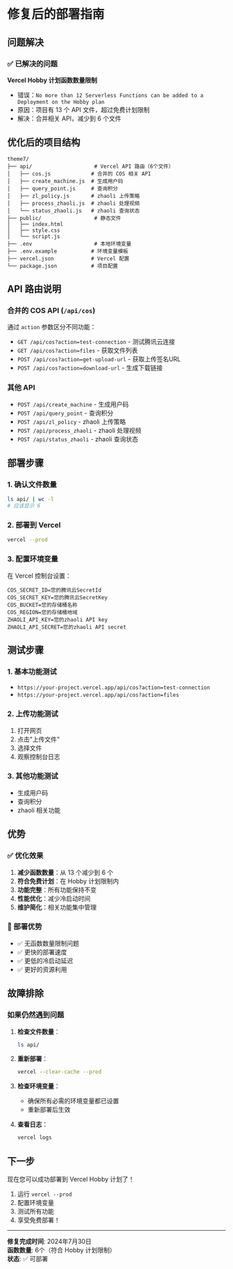 # 修复后的部署指南

## 问题解决

### ✅ 已解决的问题

**Vercel Hobby 计划函数数量限制**
- 错误：`No more than 12 Serverless Functions can be added to a Deployment on the Hobby plan`
- 原因：项目有 13 个 API 文件，超过免费计划限制
- 解决：合并相关 API，减少到 6 个文件

## 优化后的项目结构

```
theme7/
├── api/                    # Vercel API 路由（6个文件）
│   ├── cos.js             # 合并的 COS 相关 API
│   ├── create_machine.js  # 生成用户码
│   ├── query_point.js     # 查询积分
│   ├── zl_policy.js       # zhaoli 上传策略
│   ├── process_zhaoli.js  # zhaoli 处理视频
│   └── status_zhaoli.js   # zhaoli 查询状态
├── public/                 # 静态文件
│   ├── index.html
│   ├── style.css
│   └── script.js
├── .env                    # 本地环境变量
├── .env.example           # 环境变量模板
├── vercel.json            # Vercel 配置
└── package.json           # 项目配置
```

## API 路由说明

### 合并的 COS API (`/api/cos`)

通过 `action` 参数区分不同功能：

- `GET /api/cos?action=test-connection` - 测试腾讯云连接
- `GET /api/cos?action=files` - 获取文件列表
- `POST /api/cos?action=get-upload-url` - 获取上传签名URL
- `POST /api/cos?action=download-url` - 生成下载链接

### 其他 API

- `POST /api/create_machine` - 生成用户码
- `POST /api/query_point` - 查询积分
- `POST /api/zl_policy` - zhaoli 上传策略
- `POST /api/process_zhaoli` - zhaoli 处理视频
- `POST /api/status_zhaoli` - zhaoli 查询状态

## 部署步骤

### 1. 确认文件数量

```bash
ls api/ | wc -l
# 应该显示 6
```

### 2. 部署到 Vercel

```bash
vercel --prod
```

### 3. 配置环境变量

在 Vercel 控制台设置：

```env
COS_SECRET_ID=您的腾讯云SecretId
COS_SECRET_KEY=您的腾讯云SecretKey
COS_BUCKET=您的存储桶名称
COS_REGION=您的存储桶地域
ZHAOLI_API_KEY=您的zhaoli API key
ZHAOLI_API_SECRET=您的zhaoli API secret
```

## 测试步骤

### 1. 基本功能测试

- `https://your-project.vercel.app/api/cos?action=test-connection`
- `https://your-project.vercel.app/api/cos?action=files`

### 2. 上传功能测试

1. 打开网页
2. 点击"上传文件"
3. 选择文件
4. 观察控制台日志

### 3. 其他功能测试

- 生成用户码
- 查询积分
- zhaoli 相关功能

## 优势

### ✅ 优化效果

1. **减少函数数量**：从 13 个减少到 6 个
2. **符合免费计划**：在 Hobby 计划限制内
3. **功能完整**：所有功能保持不变
4. **性能优化**：减少冷启动时间
5. **维护简化**：相关功能集中管理

### 🚀 部署优势

- ✅ 无函数数量限制问题
- ✅ 更快的部署速度
- ✅ 更低的冷启动延迟
- ✅ 更好的资源利用

## 故障排除

### 如果仍然遇到问题

1. **检查文件数量**：
   ```bash
   ls api/
   ```

2. **重新部署**：
   ```bash
   vercel --clear-cache --prod
   ```

3. **检查环境变量**：
   - 确保所有必需的环境变量都已设置
   - 重新部署后生效

4. **查看日志**：
   ```bash
   vercel logs
   ```

## 下一步

现在您可以成功部署到 Vercel Hobby 计划了！

1. 运行 `vercel --prod`
2. 配置环境变量
3. 测试所有功能
4. 享受免费部署！

---

**修复完成时间**: 2024年7月30日  
**函数数量**: 6个（符合 Hobby 计划限制）  
**状态**: ✅ 可部署 